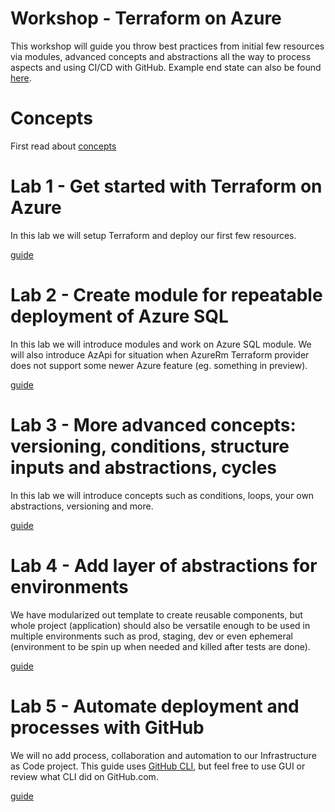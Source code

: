 # Workshop - Terraform on Azure
This workshop will guide you throw best practices from initial few resources via modules, advanced concepts and abstractions all the way to process aspects and using CI/CD with GitHub. Example end state can also be found [here](https://github.com/tomas-iac).

# Concepts
First read about [concepts](./docs/00-concepts.md)

# Lab 1 - Get started with Terraform on Azure
In this lab we will setup Terraform and deploy our first few resources.

[guide](./docs/01-getStarted.md)

# Lab 2 - Create module for repeatable deployment of Azure SQL
In this lab we will introduce modules and work on Azure SQL module. We will also introduce AzApi for situation when AzureRm Terraform provider does not support some newer Azure feature (eg. something in preview).

[guide](./docs/02-module.md)

# Lab 3 - More advanced concepts: versioning, conditions, structure inputs and abstractions, cycles
In this lab we will introduce concepts such as conditions, loops, your own abstractions, versioning and more.

[guide](./docs/03-advancedContepts.md)

# Lab 4 - Add layer of abstractions for environments
We have modularized out template to create reusable components, but whole project (application) should also be versatile enough to be used in multiple environments such as prod, staging, dev or even ephemeral (environment to be spin up when needed and killed after tests are done).

[guide](./docs/04-environments.md)

# Lab 5 - Automate deployment and processes with GitHub
We will no add process, collaboration and automation to our Infrastructure as Code project. This guide uses [GitHub CLI](https://cli.github.com/), but feel free to use GUI or review what CLI did on GitHub.com.

[guide](./docs/05-GitHub.md)